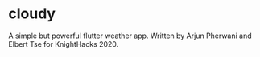 # cloudy
A simple but powerful flutter weather app.
Written by Arjun Pherwani and Elbert Tse for KnightHacks 2020.